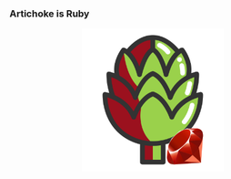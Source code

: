 ### Artichoke is Ruby

<p align="center">
  <img style="border: none;" height="250" src="/logo-red.svg">
</p>
